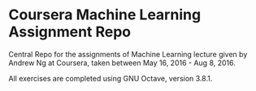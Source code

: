 # Coursera Machine Learning Assignment Repo
Central Repo for the assignments of Machine Learning lecture given by Andrew Ng at Coursera, taken between May 16, 2016 - Aug 8, 2016.

All exercises are completed using GNU Octave, version 3.8.1.
